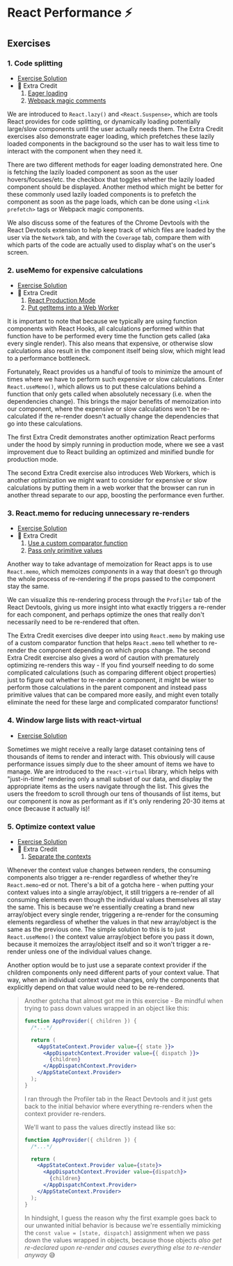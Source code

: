 # React Performance ⚡

## Exercises

### 1. Code splitting

- [Exercise Solution](exercises/01.js)
- 💯 Extra Credit
  1. [Eager loading](exercises/01.extra-1.js)
  2. [Webpack magic comments](exercises/01.extra-2.js)

We are introduced to `React.lazy()` and `<React.Suspense>`, which are tools React provides for code splitting, or dynamically loading potentially large/slow components until the user actually needs them. The Extra Credit exercises also demonstrate eager loading, which prefetches these lazily loaded components in the background so the user has to wait less time to interact with the component when they need it.

There are two different methods for eager loading demonstrated here. One is fetching the lazily loaded component as soon as the user hovers/focuses/etc. the checkbox that toggles whether the lazily loaded component should be displayed. Another method which might be better for these commonly used lazily loaded components is to prefetch the component as soon as the page loads, which can be done using `<link prefetch>` tags or Webpack magic components.

We also discuss some of the features of the Chrome Devtools with the React Devtools extension to help keep track of which files are loaded by the user via the `Network` tab, and with the `Coverage` tab, compare them with which parts of the code are actually used to display what's on the user's screen.

### 2. useMemo for expensive calculations

- [Exercise Solution](exercises/02.js)
- 💯 Extra Credit
  1. [React Production Mode](https://react-performance.netlify.app/isolated/final/02.extra-1.js)
  2. [Put getItems into a Web Worker](exercises/02.extra-2.js)

It is important to note that because we typically are using function components with React Hooks, all calculations performed within that function have to be performed every time the function gets called (aka every single render). This also means that expensive, or otherwise slow calculations also result in the component itself being slow, which might lead to a performance bottleneck.

Fortunately, React provides us a handful of tools to minimize the amount of times where we have to perform such expensive or slow calculations. Enter `React.useMemo()`, which allows us to put these calculations behind a function that only gets called when absolutely necessary (i.e. when the dependencies change). This brings the major benefits of memoization into our component, where the expensive or slow calculations won't be re-calculated if the re-render doesn't actually change the dependencies that go into these calculations.

The first Extra Credit demonstrates another optimization React performs under the hood by simply running in production mode, where we see a vast improvement due to React building an optimized and minified bundle for production mode.

The second Extra Credit exercise also introduces Web Workers, which is another optimization we might want to consider for expensive or slow calculations by putting them in a web worker that the browser can run in another thread separate to our app, boosting the performance even further.

### 3. React.memo for reducing unnecessary re-renders

- [Exercise Solution](exercises/03.js)
- 💯 Extra Credit
  1. [Use a custom comparator function](exercises/03.extra-1.js)
  2. [Pass only primitive values](exercises/03.extra-2.js)

Another way to take advantage of memoization for React apps is to use `React.memo`, which memoizes _components_ in a way that doesn't go through the whole process of re-rendering if the props passed to the component stay the same.

We can visualize this re-rendering process through the `Profiler` tab of the React Devtools, giving us more insight into what exactly triggers a re-render for each component, and perhaps optimize the ones that really don't necessarily need to be re-rendered that often.

The Extra Credit exercises dive deeper into using `React.memo` by making use of a custom comparator function that helps `React.memo` tell whether to re-render the component depending on which props change. The second Extra Credit exercise also gives a word of caution with prematurely optimizing re-renders this way - If you find yourself needing to do some complicated calculations (such as comparing different object properties) just to figure out whether to re-render a component, it might be wiser to perform those calculations in the parent component and instead pass primitive values that can be compared more easily, and might even totally eliminate the need for these large and complicated comparator functions!

### 4. Window large lists with react-virtual

- [Exercise Solution](exercises/04.js)

Sometimes we might receive a really large dataset containing tens of thousands of items to render and interact with. This obviously will cause performance issues simply due to the sheer amount of items we have to manage. We are introduced to the `react-virtual` library, which helps with "just-in-time" rendering only a small subset of our data, and display the appropriate items as the users navigate through the list. This gives the users the freedom to scroll through our tens of thousands of list items, but our component is now as performant as if it's only rendering 20-30 items at once (because it actually is)!

### 5. Optimize context value

- [Exercise Solution](exercises/05.js)
- 💯 Extra Credit
  1. [Separate the contexts](exercises/05.extra-1.js)

Whenever the context value changes between renders, the consuming components also trigger a re-render regardless of whether they're `React.memo`-ed or not. There's a bit of a gotcha here - when putting your context values into a single array/object, it still triggers a re-render of all consuming elements even though the individual values themselves all stay the same. This is because we're essentially creating a brand new array/object every single render, triggering a re-render for the consuming elements regardless of whether the values in that new array/object is the same as the previous one. The simple solution to this is to just `React.useMemo()` the context value array/object before you pass it down, because it memoizes the array/object itself and so it won't trigger a re-render unless one of the individual values change.

Another option would be to just use a separate context provider if the children components only need different parts of your context value. That way, when an individual context value changes, only the components that explicitly depend on that value would need to be re-rendered.

> Another gotcha that almost got me in this exercise - Be mindful when trying to pass down values wrapped in an object like this:
>
> ```jsx
> function AppProvider({ children }) {
>   /*...*/
>
>   return (
>     <AppStateContext.Provider value={{ state }}>
>       <AppDispatchContext.Provider value={{ dispatch }}>
>         {children}
>       </AppDispatchContext.Provider>
>     </AppStateContext.Provider>
>   );
> }
> ```
>
> I ran through the Profiler tab in the React Devtools and it just gets back to the initial behavior where everything re-renders when the context provider re-renders.
>
> We'll want to pass the values directly instead like so:
>
> ```jsx
> function AppProvider({ children }) {
>   /*...*/
>
>   return (
>     <AppStateContext.Provider value={state}>
>       <AppDispatchContext.Provider value={dispatch}>
>         {children}
>       </AppDispatchContext.Provider>
>     </AppStateContext.Provider>
>   );
> }
> ```
>
> In hindsight, I guess the reason why the first example goes back to our unwanted initial behavior is because we're essentially mimicking the `const value = [state, dispatch]` assignment when we pass down the values wrapped in objects, because those objects _also get re-declared upon re-render and causes everything else to re-render anyway_ 😅
